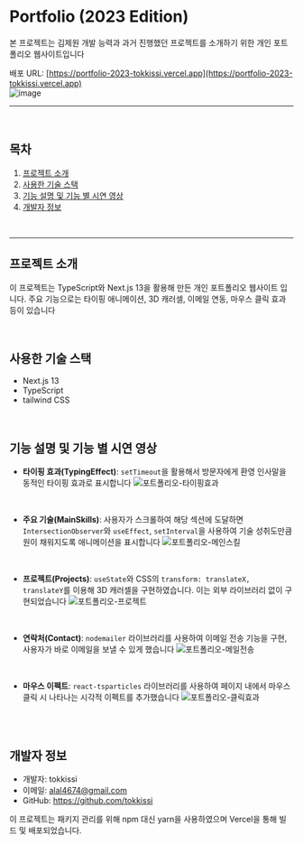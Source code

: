 # Portfolio (2023 Edition)
본 프로젝트는 김제원 개발 능력과 과거 진행했던 프로젝트를 소개하기 위한 개인 포트폴리오 웹사이트입니다

배포 URL: [https://portfolio-2023-tokkissi.vercel.app](https://portfolio-2023-tokkissi.vercel.app)  
![image](https://github.com/tokkissi/Command-Survival/assets/53216523/d551f6ca-bf90-47eb-aea0-a3767b038ebe)
<br />  

---
<br />

## 목차

1. [프로젝트 소개](#프로젝트-소개)
2. [사용한 기술 스택](#사용한-기술-스택)
3. [기능 설명 및 기능 별 시연 영상](#기능-설명-및-기능-별-시연-영상)
4. [개발자 정보](#개발자-정보)

<br />

---

## 프로젝트 소개

이 프로젝트는 TypeScript와 Next.js 13을 활용해 만든 개인 포트폴리오 웹사이트 입니다. 주요 기능으로는 타이핑 애니메이션, 3D 캐러셀, 이메일 연동, 마우스 클릭 효과 등이 있습니다

<br />

## 사용한 기술 스택

- Next.js 13
- TypeScript
- tailwind CSS

<br />

## 기능 설명 및 기능 별 시연 영상
- **타이핑 효과(TypingEffect)**: `setTimeout`을 활용해서 방문자에게 환영 인사말을 동적인 타이핑 효과로 표시합니다
  ![포트폴리오-타이핑효과](https://github.com/tokkissi/Command-Survival/assets/53216523/f0dc2e7c-4aa4-4307-841f-b9ca2502c92b)
<br />

- **주요 기술(MainSkills)**: 사용자가 스크롤하여 해당 섹션에 도달하면 `IntersectionObserver`와 `useEffect`, `setInterval`을 사용하여 기술 성취도만큼 원이 채워지도록 애니메이션을 표시합니다
  ![포트폴리오-메인스킬](https://github.com/tokkissi/Command-Survival/assets/53216523/8a140e15-0c60-463c-98fb-09080c57925e)
<br />

- **프로젝트(Projects)**: `useState`와 CSS의 `transform: translateX, translateY`를 이용해 3D 캐러셀을 구현하였습니다. 이는 외부 라이브러리 없이 구현되었습니다
![포트폴리오-프로젝트](https://github.com/tokkissi/Command-Survival/assets/53216523/03ed0138-1ed1-4629-8d46-a686b8e8ffc5)
<br />

- **연락처(Contact)**: `nodemailer` 라이브러리를 사용하여 이메일 전송 기능을 구현, 사용자가 바로 이메일을 보낼 수 있게 했습니다
![포트폴리오-메일전송](https://github.com/tokkissi/Command-Survival/assets/53216523/59338e1a-ea53-4b21-9b3e-024c5db8d9d4)
<br />

- **마우스 이펙트**: `react-tsparticles` 라이브러리를 사용하여 페이지 내에서 마우스 클릭 시 나타나는 시각적 이펙트를 추가했습니다
![포트폴리오-클릭효과](https://github.com/tokkissi/Command-Survival/assets/53216523/30b6cc05-7a44-43f3-b956-e78ce7df93d7)
<br />


<br />

## 개발자 정보

- 개발자: tokkissi
- 이메일: alal4674@gmail.com
- GitHub: https://github.com/tokkissi

이 프로젝트는 패키지 관리를 위해 npm 대신 yarn을 사용하였으며 Vercel을 통해 빌드 및 배포되었습니다.
